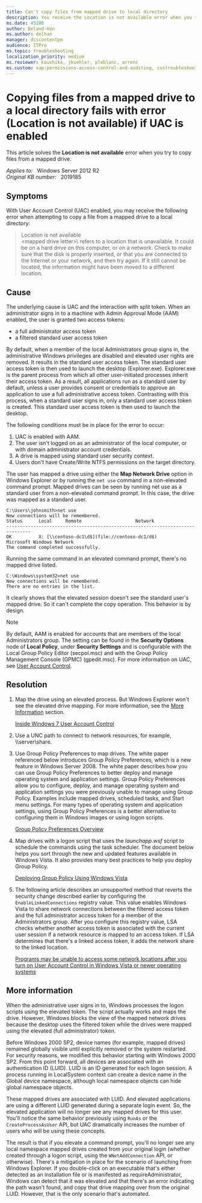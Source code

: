 ```yaml
---
title: Can't copy files from mapped drive to local directory
description: You receive the Location is not available error when you try to copy files from a mapped drive to a local directory. This error occurs when User Account Control (UAC) is enabled.
ms.date: 45286
author: Deland-Han
ms.author: delhan
manager: dcscontentpm
audience: ITPro
ms.topic: troubleshooting
localization_priority: medium
ms.reviewer: kaushika, jkuehler, pleblanc, arrenc
ms.custom: sap:permissions-access-control-and-auditing, csstroubleshoot
---
```

# Copying files from a mapped drive to a local directory fails with error (Location is not available) if UAC is enabled

This article solves the **Location is not available** error when you try to copy files from a mapped drive.

_Applies to:_ &nbsp; Windows Server 2012 R2  
_Original KB number:_ &nbsp; 2019185

## Symptoms

With User Account Control (UAC) enabled, you may receive the following error when attempting to copy a file from a mapped drive to a local directory:

> Location is not available  
\<mapped drive letter>\ refers to a location that is unavailable. It could be on a hard drive on this computer, or on a network. Check to make sure that the disk is properly inserted, or that you are connected to the Internet or your network, and then try again. If it still cannot be located, the information might have been moved to a different location.

## Cause

The underlying cause is UAC and the interaction with split token. When an administrator signs in to a machine with Admin Approval Mode (AAM) enabled, the user is granted two access tokens:

- a full administrator access token
- a filtered standard user access token

By default, when a member of the local Administrators group signs in, the administrative Windows privileges are disabled and elevated user rights are removed. It results in the standard user access token. The standard user access token is then used to launch the desktop (Explorer.exe). Explorer.exe is the parent process from which all other user-initiated processes inherit their access token. As a result, all applications run as a standard user by default, unless a user provides consent or credentials to approve an application to use a full administrative access token. Contrasting with this process, when a standard user signs in, only a standard user access token is created. This standard user access token is then used to launch the desktop.

The following conditions must be in place for the error to occur:

1. UAC is enabled with AAM.
2. The user isn't logged on as an administrator of the local computer, or with domain administrator account credentials.
3. A drive is mapped using standard user security context.
4. Users don't have Create/Write NTFS permissions on the target directory.

The user has mapped a drive using either the **Map Network Drive** option in Windows Explorer or by running the `net use` command in a non-elevated command prompt. Mapped drives can be seen by running net use as a standard user from a non-elevated command prompt. In this case, the drive was mapped as a standard user.

```console
C:\Users\johnsmith>net use
New connections will be remembered.
Status      Local     Remote                    Network
-------------------------------------------------------------------------------
OK          X: [\\contoso-dc1\d$](file://contoso-dc1/d$)               Microsoft Windows Network
The command completed successfully.
```

Running the same command in an elevated command prompt, there's no mapped drive listed.

```console
C:\Windows\system32>net use
New connections will be remembered.
There are no entries in the list.
```

It clearly shows that the elevated session doesn't see the standard user's mapped drive. So it can't complete the copy operation. This behavior is by design.

> [!NOTE]
> By default, AAM is enabled for accounts that are members of the local Administrators group. The setting can be found in the **Security Options** node of **Local Policy**, under **Security Settings** and is configurable with the Local Group Policy Editor (secpol.msc) and with the Group Policy Management Console (GPMC) (gpedit.msc). For more information on UAC, see [User Account Control](/previous-versions/windows/it-pro/windows-server-2008-R2-and-2008/cc772207(v=ws.10)).

## Resolution

1. Map the drive using an elevated process. But Windows Explorer won't see the elevated drive mapping. For more information, see the [More Information](#more-information) section.

   [Inside Windows 7 User Account Control](/previous-versions/technet-magazine/dd822916(v=msdn.10))

2. Use a UNC path to connect to network resources, for example, \\\server\share.

3. Use Group Policy Preferences to map drives. The white paper referenced below introduces Group Policy Preferences, which is a new feature in Windows Server 2008.  The white paper describes how you can use Group Policy Preferences to better deploy and manage operating system and application settings. Group Policy Preferences allow you to configure, deploy, and manage operating system and application settings you were previously unable to manage using Group Policy. Examples include mapped drives, scheduled tasks, and Start menu settings. For many types of operating system and application settings, using Group Policy Preferences is a better alternative to configuring them in Windows images or using logon scripts.

   [Group Policy Preferences Overview](/previous-versions/windows/it-pro/windows-server-2012-r2-and-2012/dn581922(v=ws.11))

4. Map drives with a logon script that uses the *launchapp.wsf* script to schedule the commands using the task scheduler. The document below helps you sort through the new and updated features available in Windows Vista. It also provides many best practices to help you deploy Group Policy.

   [Deploying Group Policy Using Windows Vista](/previous-versions/windows/it-pro/windows-vista/cc766208(v=ws.10))

5. The following article describes an unsupported method that reverts the security change described earlier by configuring the `EnableLinkedConnections` registry value. This value enables Windows Vista to share network connections between the filtered access token and the full administrator access token for a member of the Administrators group. After you configure this registry value, LSA checks whether another access token is associated with the current user session if a network resource is mapped to an access token. If LSA determines that there's a linked access token, it adds the network share to the linked location.

   [Programs may be unable to access some network locations after you turn on User Account Control in Windows Vista or newer operating systems](https://support.microsoft.com/help/937624)

## More information

When the administrative user signs in to, Windows processes the logon scripts using the elevated token. The script actually works and maps the drive. However, Windows blocks the view of the mapped network drives because the desktop uses the filtered token while the drives were mapped using the elevated (full administrator) token.

Before Windows 2000 SP2, device names (for example, mapped drives) remained globally visible until explicitly removed or the system restarted. For security reasons, we modified this behavior starting with Windows 2000 SP2. From this point forward, all devices are associated with an authentication ID (LUID). LUID is an ID generated for each logon session. A process running in LocalSystem context can create a device name in the Global device namespace, although local namespace objects can hide global namespace objects.

These mapped drives are associated with LUID. And elevated applications are using a different LUID generated during a separate login event. So, the elevated application will no longer see any mapped drives for this user. You'll notice the same behavior previously using `RunAs` or the `CreateProcessAsUser` API, but UAC dramatically increases the number of users who will be using these concepts.

The result is that if you elevate a command prompt, you'll no longer see any local namespace mapped drives created from your original login (whether created through a logon script, using the `WNetAddConnection` API, or otherwise). There's a mitigation in place for the scenario of launching from Windows Explorer. If you double-click on an executable that's either detected as an installation file or is manifested as requireAdministrator, Windows can detect that it was elevated and that there's an error indicating the path wasn't found, and copy that drive mapping over from the original LUID. However, that is the only scenario that's automated.
